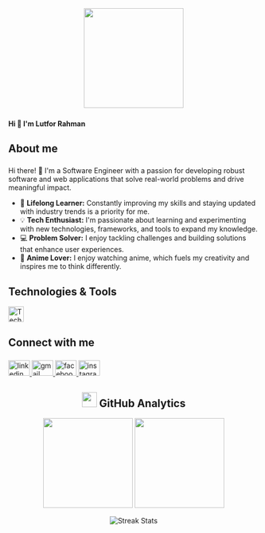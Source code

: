 <div align="center">
  <img height="200" src="https://i.ibb.co.com/kXgJGMk/Untitled-2.png"  />
</div>

###

<h4 align="left">Hi 👋 I'm Lutfor Rahman</h4>

###

<h2 align="left">About me</h2>

###

 Hi there! 👋 I'm a Software Engineer with a passion for developing robust software and web applications that solve real-world problems and drive meaningful impact.  

- 🎯 **Lifelong Learner:** Constantly improving my skills and staying updated with industry trends is a priority for me.  
- 💡 **Tech Enthusiast:** I'm passionate about learning and experimenting with new technologies, frameworks, and tools to expand my knowledge.  
- 💻 **Problem Solver:** I enjoy tackling challenges and building solutions that enhance user experiences.
- 🌟 **Anime Lover:** I enjoy watching anime, which fuels my creativity and inspires me to think differently.  

###
<h2 align="left">Technologies & Tools</h2>
<div align="left">
  <img src="https://skillicons.dev/icons?i=html,css,tailwind,js,ts,react,next,redux,nodejs,express,mongodb,firebase,git,github" height="31" alt="Technologies and Tools" />
</div>

<h2 align="left">Connect with me</h2>

###

<div align="left">
  <a href="https://www.linkedin.com/in/lutfor-rahman-39b5bb284/" target="_blank">
    <img src="https://raw.githubusercontent.com/maurodesouza/profile-readme-generator/master/src/assets/icons/social/linkedin/default.svg" width="43" height="31" alt="linkedin logo"  />
  </a>
  <a href="lutforr3845@gmail.com" target="_blank">
    <img src="https://raw.githubusercontent.com/maurodesouza/profile-readme-generator/master/src/assets/icons/social/gmail/default.svg" width="43" height="31" alt="gmail logo"  />
  </a>
  <a href="https://www.facebook.com/mohammed.lutfor.315/" target="_blank">
    <img src="https://raw.githubusercontent.com/maurodesouza/profile-readme-generator/master/src/assets/icons/social/facebook/default.svg" width="43" height="31" alt="facebook logo"  />
  </a>
  <a href="https://www.instagram.com/lutforr3845/" target="_blank">
    <img src="https://raw.githubusercontent.com/maurodesouza/profile-readme-generator/master/src/assets/icons/social/instagram/default.svg" width="43" height="31" alt="instagram logo"  />
  </a>
</div>

###

<div align="center">
  <h2>
    <img src="https://media2.giphy.com/media/QssGEmpkyEOhBCb7e1/giphy.gif?cid=ecf05e47a0n3gi1bfqntqmob8g9aid1oyj2wr3ds3mg700bl&rid=giphy.gif" width="30px" height="30px">
    GitHub Analytics
  </h2>
</div>

<div align="center" style="margin-bottom: 10px;">
  <a href="https://github.com/lutforrahman3845" style="display: inline-block;">
    <img height="180em" src="https://github-readme-stats-sigma-five.vercel.app/api?username=lutforrahman3845&show_icons=true&count_private=true&hide_border=true&title_color=00bfbf&icon_color=00bfbf&text_color=c9d1d9&bg_color=0d1117&ring_color=00bfbf&card_width=495"/>
  </a>
  <a href="https://github.com/lutforrahman3845" style="display: inline-block;">
    <img height="180em" src="https://github-readme-stats-sigma-five.vercel.app/api/top-langs/?username=lutforrahman3845&layout=compact&hide_border=true&title_color=00bfbf&text_color=00bfbf&bg_color=0d1117"/>
  </a>
</div>

<p align="center">
  <img src="https://github-readme-streak-stats.herokuapp.com/?user=lutforrahman3845&theme=tokyonight&hide_border=true&border_radius=10&date_format=M%20j%5B%2C%20Y%5D&fire=00FFFF&ring=00FFFF&currStreakLabel=00FFFF&background=0D1117" alt="Streak Stats" />
</p>

